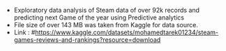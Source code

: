 - Exploratory data analysis of Steam data of over 92k records and predicting next Game of the year using Predictive analytics
- File size of over 143 MB was taken from Kaggle for data source.
- Link : #https://www.kaggle.com/datasets/mohamedtarek01234/steam-games-reviews-and-rankings?resource=download
